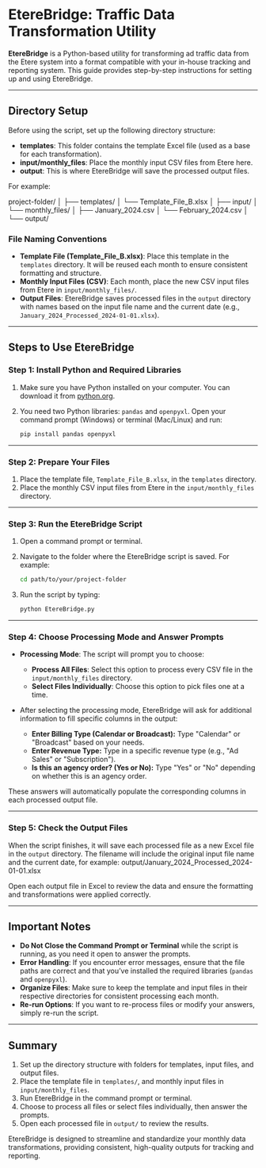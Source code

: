 # EtereBridge: Traffic Data Transformation Utility

**EtereBridge** is a Python-based utility for transforming ad traffic data from the Etere system into a format compatible with your in-house tracking and reporting system. This guide provides step-by-step instructions for setting up and using EtereBridge.

---

## Directory Setup

Before using the script, set up the following directory structure:

- **templates**: This folder contains the template Excel file (used as a base for each transformation).
- **input/monthly_files**: Place the monthly input CSV files from Etere here.
- **output**: This is where EtereBridge will save the processed output files.

For example:

project-folder/ │ ├── templates/ │ └── Template_File_B.xlsx │ ├── input/ │ └── monthly_files/ │ ├── January_2024.csv │ └── February_2024.csv │ └── output/



### File Naming Conventions

- **Template File (Template_File_B.xlsx)**: Place this template in the `templates` directory. It will be reused each month to ensure consistent formatting and structure.
- **Monthly Input Files (CSV)**: Each month, place the new CSV input files from Etere in `input/monthly_files/`.
- **Output Files**: EtereBridge saves processed files in the `output` directory with names based on the input file name and the current date (e.g., `January_2024_Processed_2024-01-01.xlsx`).

---

## Steps to Use EtereBridge

### Step 1: Install Python and Required Libraries

1. Make sure you have Python installed on your computer. You can download it from [python.org](https://www.python.org/downloads/).
2. You need two Python libraries: `pandas` and `openpyxl`. Open your command prompt (Windows) or terminal (Mac/Linux) and run:

    ```bash
    pip install pandas openpyxl
    ```

---

### Step 2: Prepare Your Files

1. Place the template file, `Template_File_B.xlsx`, in the `templates` directory.
2. Place the monthly CSV input files from Etere in the `input/monthly_files` directory.

---

### Step 3: Run the EtereBridge Script

1. Open a command prompt or terminal.
2. Navigate to the folder where the EtereBridge script is saved. For example:

    ```bash
    cd path/to/your/project-folder
    ```

3. Run the script by typing:

    ```bash
    python EtereBridge.py
    ```

---

### Step 4: Choose Processing Mode and Answer Prompts

- **Processing Mode**: The script will prompt you to choose:
    - **Process All Files**: Select this option to process every CSV file in the `input/monthly_files` directory.
    - **Select Files Individually**: Choose this option to pick files one at a time.

- After selecting the processing mode, EtereBridge will ask for additional information to fill specific columns in the output:
    - **Enter Billing Type (Calendar or Broadcast):** Type "Calendar" or "Broadcast" based on your needs.
    - **Enter Revenue Type:** Type in a specific revenue type (e.g., "Ad Sales" or "Subscription").
    - **Is this an agency order? (Yes or No):** Type "Yes" or "No" depending on whether this is an agency order.

These answers will automatically populate the corresponding columns in each processed output file.

---

### Step 5: Check the Output Files

When the script finishes, it will save each processed file as a new Excel file in the `output` directory. The filename will include the original input file name and the current date, for example: output/January_2024_Processed_2024-01-01.xlsx


Open each output file in Excel to review the data and ensure the formatting and transformations were applied correctly.

---

## Important Notes

- **Do Not Close the Command Prompt or Terminal** while the script is running, as you need it open to answer the prompts.
- **Error Handling**: If you encounter error messages, ensure that the file paths are correct and that you’ve installed the required libraries (`pandas` and `openpyxl`).
- **Organize Files**: Make sure to keep the template and input files in their respective directories for consistent processing each month.
- **Re-run Options**: If you want to re-process files or modify your answers, simply re-run the script.

---

## Summary

1. Set up the directory structure with folders for templates, input files, and output files.
2. Place the template file in `templates/`, and monthly input files in `input/monthly_files`.
3. Run EtereBridge in the command prompt or terminal.
4. Choose to process all files or select files individually, then answer the prompts.
5. Open each processed file in `output/` to review the results.

EtereBridge is designed to streamline and standardize your monthly data transformations, providing consistent, high-quality outputs for tracking and reporting.


